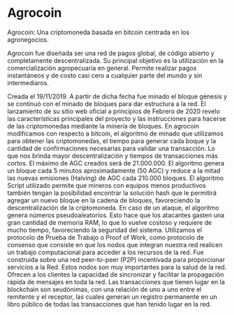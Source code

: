 # Agrocoin
 Agrocoin: Una criptomoneda basada en bitcoin centrada en los  agronegocios.

Agrocoin fue diseñada ser una red de pagos global, de código abierto y completamente descentralizada. Su principal objetivo es la utilización en la comercialización agropecuaria en general. Permite realizar pagos instantáneos y de costo casi cero a cualquier parte del mundo y sin intermediaros.

Creada el 19/11/2019. A partir de dicha fecha fue minado el bloque génesis y se continuó con el minado de bloques para dar estructura a la red. El lanzamiento de su sitio web oficial a principios de Febrero de 2020 revelo las características principales del proyecto y las instrucciones para hacerse de las criptomonedas mediante la minería de bloques.
En agrocoin modificamos con respecto a bitcoin, el algoritmo de minado que utilizamos para obtener las criptomonedas, el tiempo para generar cada boque y la cantidad de confirmaciones necesarias para validar una transacción. Lo que nos brinda mayor descentralización y tiempos de transacciones más cortos.
El máximo de AGC creados será de 21.000.000. El algoritmo genera un bloque cada 5 minutos aproximadamente (50 AGC) y reduce a la mitad las nuevas emisiones (Halving) de AGC cada 210.000 bloques. 
El algoritmo Script utilizado permite que mineros con equipos menos productivos también tengan la posibilidad encontrar la solución hash que le permitirá agregar un nuevo bloque en la cadena de bloques, favoreciendo la descentralización de la criptomoneda.
En caso de un ataque, el algoritmo genera números pseudoaleatorios. Esto hace que los atacantes gasten una gran cantidad de memoria RAM, lo que lo vuelve costoso y requiere de mucho tiempo, favoreciendo la seguridad del sistema.
Utilizamos el protocolo de Prueba de Trabajo o Proof of Work, como protocolo de consenso que consiste en que los nodos que integran nuestra red realicen un trabajo computacional para acceder a los recursos de la red. 
Fue construida sobre una red peer-to-peer (P2P) incentivada para proporcionar servicios a la Red. Estos nodos son muy importantes para la salud de la red. Ofrecen a los clientes la capacidad de sincronizar y facilitar la propagación rápida de mensajes en toda la red. 
Las transacciones que tienen lugar en la blockchain son seudónimas, con una relación de uno a uno entre el remitente y el receptor, las cuales generan un registro permanente en un libro público de todas las transacciones que han tenido lugar en la red. 
